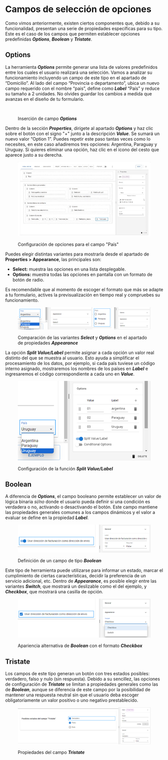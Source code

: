 # Campos de selección de opciones

Como vimos anteriormente, existen ciertos componentes que, debido a su funcionalidad, presentan una serie de propiedades específicas para su tipo. Este es el caso de los campos que permiten establecer opciones predefinidas _**Options**_, _**Boolean**_ y _**Tristate**_.

## Options

La herramienta _**Options**_ permite generar una lista de valores predefinidos entre los cuales el usuario realizará una selección. Vamos a analizar su funcionamiento incluyendo un campo de este tipo en el apartado de “Domicilio”. Al lado del campo “Provincia o departamento”, ubica un nuevo campo requerido con el nombre “pais”, define como _**Label**_ “País” y reduce su tamaño a 2 unidades. No olvides guardar los cambios a medida que avanzas en el diseño de tu formulario.

<div data-full-width="true">

<figure><img src="../.gitbook/assets/Inserción de campo Options.gif" alt=""><figcaption><p>Inserción de campo <em><strong>Options</strong></em></p></figcaption></figure>

</div>

Dentro de la sección _**Properties**_, dirígete al apartado _**Options**_ y haz clic sobre el botón con el signo "+" junto a la descripción _**Value**_. Se sumará un nuevo valor “Option 1”. Puedes repetir este paso tantas veces como lo necesites, en este caso añadiremos tres opciones: Argentina, Paraguay y Uruguay. Si quieres eliminar una opción, haz clic en el icono del cesto que aparece justo a su derecha.

<figure><img src="../.gitbook/assets/Configuración de opciones para el campo País.gif" alt=""><figcaption><p>Configuración de opciones para el campo "País"</p></figcaption></figure>

Puedes elegir distintas variantes para mostrarla desde el apartado de **Properties > Appearance**, las principales son:&#x20;

* **Select:** muestra las opciones en una lista desplegable.
* **Options:** muestra todas las opciones en pantalla con un formato de botón de radio.

Es recomendable que al momento de escoger el formato que más se adapte a tu formulario, actives la previsualización en tiempo real y compruebes su funcionamiento.

<figure><img src="../.gitbook/assets/RPA_2_19.png" alt=""><figcaption><p>Comparación de las variantes <em><strong>Select</strong></em> y <em><strong>Options</strong></em> en el apartado de propiedades <em><strong>Appearance</strong></em></p></figcaption></figure>

La opción _**Split Value/Label**_ permite asignar a cada opción un valor real distinto del que se muestra al usuario. Esto ayuda a simplificar el procesamiento de los datos, por ejemplo, si cada país tuviese un código interno asignado, mostraremos los nombres de los países en _**Label**_ e ingresaremos el código correspondiente a cada uno en _**Value**_.

<figure><img src="../.gitbook/assets/RPA_2_20.png" alt=""><figcaption><p>Configuración de la función <em><strong>Split Value/Label</strong></em></p></figcaption></figure>

## Boolean

A diferencia de _**Options**_, el campo booleano permite establecer un valor de lógica binaria _sí/no_ donde el usuario pueda definir si una condición es verdadera o no, activando o desactivando el botón. Este campo mantiene las propiedades generales comunes a los campos dinámicos y el valor a evaluar se define en la propiedad _**Label**_.

<figure><img src="../.gitbook/assets/RPA_2_21.png" alt=""><figcaption><p>Definición de un campo de tipo <em><strong>Boolean</strong></em></p></figcaption></figure>

Este tipo de herramienta puede utilizarse para informar un estado, marcar el cumplimiento de ciertas características, decidir la preferencia de un servicio adicional, etc. Dentro de _**Appearance**_, es posible elegir entre las variantes _**Switch**_, que mostrará un deslizable como el del ejemplo, y _**Checkbox**_, que mostrará una casilla de opción.

<figure><img src="../.gitbook/assets/RPA_2_22.png" alt=""><figcaption><p>Apariencia alternativa de <em><strong>Boolean</strong></em> con el formato <em><strong>Checkbox</strong></em></p></figcaption></figure>

## Tristate

Los campos de este tipo generan un botón con tres estados posibles: verdadero, falso y nulo (sin respuesta). Debido a su sencillez, las opciones de configuración de _**Tristate**_ se limitan a propiedades generales como las de _**Boolean**_, aunque se diferencia de este campo por la posibilidad de mantener una respuesta neutral sin que el usuario deba escoger obligatoriamente un valor positivo o uno negativo prestablecido.

<div data-full-width="true">

<figure><img src="../.gitbook/assets/RPA_2_24_.png" alt=""><figcaption><p>Propiedades del campo <em><strong>Tristate</strong></em></p></figcaption></figure>

</div>

